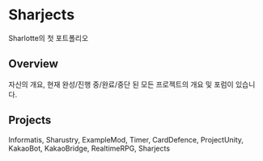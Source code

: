 # Sharjects
Sharlotte의 첫 포트폴리오

## Overview
자신의 개요, 현재 완성/진행 중/완료/중단 된 모든 프로젝트의 개요 및 포럼이 있습니다.

## Projects
Informatis, Sharustry, ExampleMod, Timer, CardDefence, ProjectUnity, KakaoBot, KakaoBridge, RealtimeRPG, Sharjects
